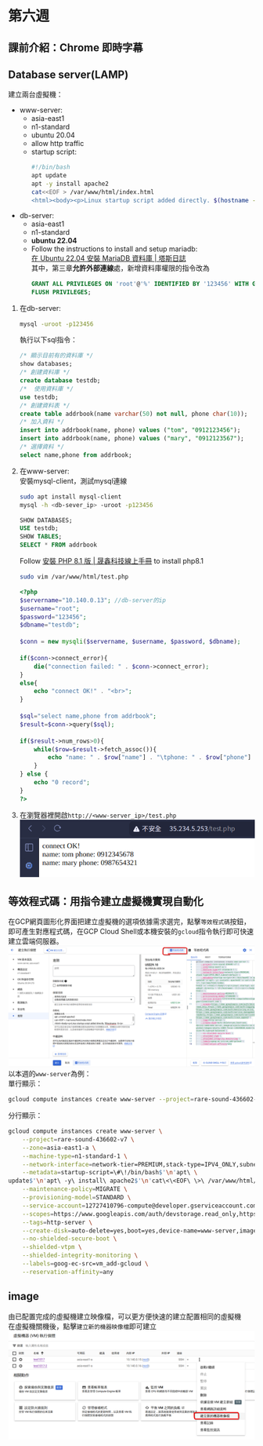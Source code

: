 # 第六週

## 課前介紹：Chrome 即時字幕

## Database server(LAMP)
建立兩台虛擬機：<br>
- www-server:<br>
    * asia-east1
    * n1-standard
    * ubuntu 20.04
    * allow http traffic
    * startup script:<br>
        ```bash
        #!/bin/bash
        apt update
        apt -y install apache2
        cat<<EOF > /var/www/html/index.html
        <html><body><p>Linux startup script added directly. $(hostname -I)</p></body></html>
        ```
- db-server:<br>
    * asia-east1
    * n1-standard
    * **ubuntu 22.04**<br>
    * Follow the instructions to install and setup mariadb:<br>
        [在 Ubuntu 22.04 安裝 MariaDB 資料庫 | 塔斯日誌](https://blog.tarswork.com/post/mariadb-install-record)<br>
        其中，第三章**允許外部連線**處，新增資料庫權限的指令改為<br>
        ```sql
        GRANT ALL PRIVILEGES ON 'root'@'%' IDENTIFIED BY '123456' WITH GRANT OPTION;
        FLUSH PRIVILEGES;
        ```

1. 在db-server:
    ```bash
    mysql -uroot -p123456
    ```
    執行以下sql指令：
    ```sql
    /* 顯示目前有的資料庫 */
    show databases;   
    /* 創建資料庫 */
    create database testdb;   
    /*  使用資料庫 */
    use testdb;  
    /* 創建資料表 */
    create table addrbook(name varchar(50) not null, phone char(10));
    /* 加入資料 */
    insert into addrbook(name, phone) values ("tom", "0912123456");
    insert into addrbook(name, phone) values ("mary", "0912123567");
    /* 選擇資料 */
    select name,phone from addrbook;
    ```
2. 在www-server:<br>
    安裝mysql-client，測試mysql連線
    ```bash
    sudo apt install mysql-client
    mysql -h <db-sever_ip> -uroot -p123456
    ```
    ```sql
    SHOW DATABASES;
    USE testdb;
    SHOW TABLES;
    SELECT * FROM addrbook
    ```
    Follow [安裝 PHP 8.1 版 | 晟鑫科技線上手冊](https://docs.ossii.com.tw/books/ubuntu-server-2004-apache-mariadb-php/page/php-81) to install php8.1
    ```bash
    sudo vim /var/www/html/test.php
    ```
    ```php
    <?php
    $servername="10.140.0.13"; //db-server的ip
    $username="root";    
    $password="123456";
    $dbname="testdb";

    $conn = new mysqli($servername, $username, $password, $dbname);

    if($conn->connect_error){
        die("connection failed: " . $conn->connect_error);
    }
    else{
        echo "connect OK!" . "<br>";
    }

    $sql="select name,phone from addrbook";
    $result=$conn->query($sql);

    if($result->num_rows>0){
        while($row=$result->fetch_assoc()){
            echo "name: " . $row["name"] . "\tphone: " . $row["phone"] . "<br>";
        }
    } else {
        echo "0 record";
    }
    ?>
    ```

3. 在瀏覽器裡開啟`http://<www-server_ip>/test.php`
    ![](src/linux-2024101501.png)

## 等效程式碼：用指令建立虛擬機實現自動化
在GCP網頁圖形化界面把建立虛擬機的選項依據需求選完，點擊`等效程式碼`按鈕，即可產生對應程式碼，在GCP Cloud Shell或本機安裝的`gcloud`指令執行即可快速建立雲端伺服器。<br>
![](src/linux-2024101502.png)
以本週的`www-server`為例：<br>
單行顯示：<br>
```bash
gcloud compute instances create www-server --project=rare-sound-436602-v7 --zone=asia-east1-a --machine-type=n1-standard-1 --network-interface=network-tier=PREMIUM,stack-type=IPV4_ONLY,subnet=default --metadata=startup-script=\#\!/bin/bash$'\n'apt\ update$'\n'apt\ -y\ install\ apache2$'\n'cat\<\<EOF\ \>\ /var/www/html/index.html$'\n'\<html\>\<body\>\<p\>Linux\ startup\ script\ added\ directly.\ \$\(hostname\ -I\)\</p\>\</body\>\</html\> --maintenance-policy=MIGRATE --provisioning-model=STANDARD --service-account=12727410796-compute@developer.gserviceaccount.com --scopes=https://www.googleapis.com/auth/devstorage.read_only,https://www.googleapis.com/auth/logging.write,https://www.googleapis.com/auth/monitoring.write,https://www.googleapis.com/auth/service.management.readonly,https://www.googleapis.com/auth/servicecontrol,https://www.googleapis.com/auth/trace.append --tags=http-server --create-disk=auto-delete=yes,boot=yes,device-name=www-server,image=projects/ubuntu-os-cloud/global/images/ubuntu-2004-focal-v20240830,mode=rw,size=10,type=pd-balanced --no-shielded-secure-boot --shielded-vtpm --shielded-integrity-monitoring --labels=goog-ec-src=vm_add-gcloud --reservation-affinity=any
```
分行顯示：<br>
```bash
gcloud compute instances create www-server \
    --project=rare-sound-436602-v7 \
    --zone=asia-east1-a \
    --machine-type=n1-standard-1 \
    --network-interface=network-tier=PREMIUM,stack-type=IPV4_ONLY,subnet=default \
    --metadata=startup-script=\#\!/bin/bash$'\n'apt\ \
update$'\n'apt\ -y\ install\ apache2$'\n'cat\<\<EOF\ \>\ /var/www/html/index.html$'\n'\<html\>\<body\>\<p\>Linux\ startup\ script\ added\ directly.\ \$\(hostname\ -I\)\</p\>\</body\>\</html\> \
    --maintenance-policy=MIGRATE \
    --provisioning-model=STANDARD \
    --service-account=12727410796-compute@developer.gserviceaccount.com \
    --scopes=https://www.googleapis.com/auth/devstorage.read_only,https://www.googleapis.com/auth/logging.write,https://www.googleapis.com/auth/monitoring.write,https://www.googleapis.com/auth/service.management.readonly,https://www.googleapis.com/auth/servicecontrol,https://www.googleapis.com/auth/trace.append \
    --tags=http-server \
    --create-disk=auto-delete=yes,boot=yes,device-name=www-server,image=projects/ubuntu-os-cloud/global/images/ubuntu-2004-focal-v20240830,mode=rw,size=10,type=pd-balanced \
    --no-shielded-secure-boot \
    --shielded-vtpm \
    --shielded-integrity-monitoring \
    --labels=goog-ec-src=vm_add-gcloud \
    --reservation-affinity=any
```

## image
由已配置完成的虛擬機建立映像檔，可以更方便快速的建立配置相同的虛擬機<br>
在虛擬機關機後，點擊`建立新的機器映像檔`即可建立<br>
![](src/linux-2024101503.png)
